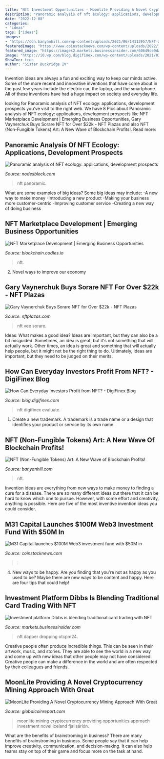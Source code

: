 ```yaml
---
title: "Nft Investment Opportunities - Moonlite Providing A Novel Cryptocurrency Mining Approach With Great"
description: "Panoramic analysis of nft ecology: applications, development prospects"
date: "2022-12-08"
categories:
- "ideas"
tags: ["ideas"]
images:
- "https://cdn.banyanhill.com/wp-content/uploads/2021/06/14113957/NFT-art-BPD-20210614.jpg"
featuredImage: "https://www.coinstacknews.com/wp-content/uploads/2022/10/m31-capital-launches-100m-web3-investment-fund-with-50m-in-commitments-so-far-bbeaab9-745x470.jpg"
featured_image: "https://images2.markets.businessinsider.com/60649ce9daf0f10018f993d5?format=jpeg"
image: "https://i0.wp.com/blog.digifinex.com/wp-content/uploads/2021/03/5.png?resize=1200%2C627&amp;ssl=1"
ShowToc: true
author: "Sister Buckridge IV"
---
```



Invention ideas are always a fun and exciting way to keep our minds active. Some of the more recent and innovative inventions that have come about in the past few years include the electric car, the laptop, and the smartphone. All of these inventions have had a huge impact on society and everyday life.

	

		
looking for Panoramic analysis of NFT ecology: applications, development prospects you've visit to the right web. We have 8 Pics about Panoramic analysis of NFT ecology: applications, development prospects like NFT Marketplace Development | Emerging Business Opportunities, Gary Vaynerchuk Buys Sorare NFT for Over $22k - NFT Plazas and also NFT (Non-Fungible Tokens) Art: A New Wave of Blockchain Profits!. Read more:
		
    
## Panoramic Analysis Of NFT Ecology: Applications, Development Prospects

<img loading=lazy src="https://www.hupoochain.com/wp-content/uploads/2021/03/20210304_603fb5cb3212f.jpg" onerror="this.onerror=null;this.src='https://tse2.mm.bing.net/th?id=OIP.WtaACsUpt92V9bp7NqzKbAHaFS&amp;pid=15.1';" alt="Panoramic analysis of NFT ecology: applications, development prospects">

_Source: nodesblock.com_

>nft panoramic. 

	

What are some examples of big ideas?
Some big ideas may include: 
-A new way to make money 
-Introducing a new product 
-Making your business more customer-centric 
-Improving customer service 
-Creating a new way of doing business

    
## NFT Marketplace Development | Emerging Business Opportunities

<img loading=lazy src="https://blockchain.oodles.io/wp-content/uploads/NFT-marketplace-or-platform-development.jpg" onerror="this.onerror=null;this.src='https://tse1.mm.bing.net/th?id=OIP.6RGe7dSCEFUzT-3IWibdiwHaDf&amp;pid=15.1';" alt="NFT Marketplace Development | Emerging Business Opportunities">

_Source: blockchain.oodles.io_

>nft. 

	

2. Novel ways to improve our economy

    
## Gary Vaynerchuk Buys Sorare NFT For Over $22k - NFT Plazas

<img loading=lazy src="https://nftplazas.com/wp-content/uploads/2021/02/gary-vee.jpg" onerror="this.onerror=null;this.src='https://tse1.mm.bing.net/th?id=OIP.wKRB9cAu_Uvm5JB9P4trPAHaDh&amp;pid=15.1';" alt="Gary Vaynerchuk Buys Sorare NFT for Over $22k - NFT Plazas">

_Source: nftplazas.com_

>nft vee sorare. 

	

Ideas: What makes a good idea?
Ideas are important, but they can also be a bit misguided. Sometimes, an idea is great, but it's not something that will actually work. Other times, an idea is great and something that will actually help people, but it might not be the right thing to do. Ultimately, ideas are important, but they need to be judged on their merits.

    
## How Can Everyday Investors Profit From NFT? - DigiFinex Blog

<img loading=lazy src="https://i0.wp.com/blog.digifinex.com/wp-content/uploads/2021/03/5.png?resize=1200%2C627&amp;ssl=1" onerror="this.onerror=null;this.src='https://tse1.mm.bing.net/th?id=OIP.62oM7ZXNLJZXnTYyKUuyZAHaD3&amp;pid=15.1';" alt="How Can Everyday Investors Profit from NFT? - DigiFinex Blog">

_Source: blog.digifinex.com_

>nft digifinex evaluate. 

	

1. Create a new trademark. A trademark is a trade name or a design that identifies your product or service by its own name.

    
## NFT (Non-Fungible Tokens) Art: A New Wave Of Blockchain Profits!

<img loading=lazy src="https://cdn.banyanhill.com/wp-content/uploads/2021/06/14113957/NFT-art-BPD-20210614.jpg" onerror="this.onerror=null;this.src='https://tse1.mm.bing.net/th?id=OIP.NkP865YxjiMmZVKSbU-O0QHaE8&amp;pid=15.1';" alt="NFT (Non-Fungible Tokens) Art: A New Wave of Blockchain Profits!">

_Source: banyanhill.com_

>nft. 

	

Invention ideas are everything from new ways to make money to finding a cure for a disease. There are so many different ideas out there that it can be hard to know which one to pursue. However, with some effort and creativity, anything is possible. Here are five of the most inventive invention ideas you could consider.

    
## M31 Capital Launches $100M Web3 Investment Fund With $50M In

<img loading=lazy src="https://www.coinstacknews.com/wp-content/uploads/2022/10/m31-capital-launches-100m-web3-investment-fund-with-50m-in-commitments-so-far-bbeaab9-745x470.jpg" onerror="this.onerror=null;this.src='https://tse2.mm.bing.net/th?id=OIP.Ae4sjno9NA1nEfPU_TttCQHaEr&amp;pid=15.1';" alt="M31 Capital launches $100M Web3 investment fund with $50M in">

_Source: coinstacknews.com_

>. 

	

4. New ways to be happy.
Are you finding that you're not as happy as you used to be? Maybe there are new ways to be content and happy. Here are four tips that could help!

    
## Investment Platform Dibbs Is Blending Traditional Card Trading With NFT

<img loading=lazy src="https://images2.markets.businessinsider.com/60649ce9daf0f10018f993d5?format=jpeg" onerror="this.onerror=null;this.src='https://tse1.mm.bing.net/th?id=OIP.D2tLyrcB6PAWU292NvFJOwHaFi&amp;pid=15.1';" alt="Investment platform Dibbs is blending traditional card trading with NFT">

_Source: markets.businessinsider.com_

>nft dapper dropping otcpm24. 

	

Creative people often produce incredible things. This can be seen in their artwork, music, and stories. They are able to see the world in a new way and come up with new ideas that other people may not have considered. Creative people can make a difference in the world and are often respected by their colleagues and friends.

    
## MoonLite Providing A Novel Cryptocurrency Mining Approach With Great

<img loading=lazy src="https://globalcoinreport.com/wp-content/uploads/2018/01/36378721541_f4f8088487_z.jpg" onerror="this.onerror=null;this.src='https://tse1.mm.bing.net/th?id=OIP.2KG077NFqJQU-9o4yo2-fwHaEB&amp;pid=15.1';" alt="MoonLite Providing A Novel Cryptocurrency Mining Approach With Great">

_Source: globalcoinreport.com_

>moonlite mining cryptocurrency providing opportunities approach investment novel iceland fjallsárlón. 

	

What are the benefits of brainstroming in business?
There are many benefits of brainstroming in business. Some people say that it can help improve creativity, communication, and decision-making. It can also help teams stay on top of their game and focus more on the task at hand.

